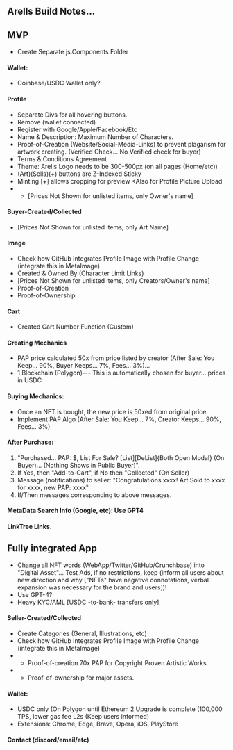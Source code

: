 ## Arells Build Notes...

## MVP

- Create Separate js.Components Folder

#### Wallet: 
- Coinbase/USDC Wallet only?

#### Profile
- Separate Divs for all hovering buttons.
- Remove (wallet connected)
- Register with Google/Apple/Facebook/Etc
- Name & Description: Maximum Number of Characters.
- Proof-of-Creation (Website/Social-Media-Links) to prevent plagarism for artwork creating. (Verified Check... No Verified check for buyer)
- Terms & Conditions Agreement
- Theme: Arells Logo needs to be 300-500px (on all pages (Home/etc))
- (Art)(Sells)(+) buttons are Z-Indexed Sticky
- Minting [+] allows cropping for preview <Also for Profile Picture Upload
- - [Prices Not Shown for unlisted items, only Owner's name]
  
#### Buyer-Created/Collected
- [Prices Not Shown for unlisted items, only Art Name]

#### Image
- Check how GitHub Integrates Profile Image with Profile Change (integrate this in MetaImage)
- Created & Owned By (Character Limit Links)
- [Prices Not Shown for unlisted items, only Creators/Owner's name]  
- Proof-of-Creation
- Proof-of-Ownership

 #### Cart
- Created Cart Number Function (Custom)                                               
                                                
#### Creating Mechanics
- PAP price calculated 50x from price listed by creator (After Sale: You Keep... 90%, Buyer Keeps... 7%, Fees... 3%)...
- 1 Blockchain (Polygon)--- This is automatically chosen for buyer... prices in USDC
                                                
#### Buying Mechanics:
- Once an NFT is bought, the new price is 50xed from original price.
- Implement PAP Algo (After Sale: You Keep... 7%, Creator Keeps... 90%, Fees... 3%)

#### After Purchase:
 1. "Purchased... PAP: $, List For Sale? [List][DeList]{Both Open Modal} (On Buyer)... (Nothing Shows in Public Buyer)".
 2. If Yes, then "Add-to-Cart", if No then "Collected" (On Seller)
 5. Message (notifications) to seller: "Congratulations xxxx! Art Sold to xxxx for xxxx, new PAP: xxxx"
 6. If/Then messages corresponding to above messages. 

#### MetaData Search Info (Google, etc): Use GPT4
 
#### LinkTree Links.
                                                
## Fully integrated App
                                                
- Change all NFT words (WebApp/Twitter/GitHub/Crunchbase) into "Digital Asset"... Test Ads, if no restrictions, keep (inform all users about new direction and why ["NFTs" have negative connotations, verbal expansion was necessary for the brand and users])!
- Use GPT-4?
- Heavy KYC/AML [USDC -to-bank- transfers only]

#### Seller-Created/Collected
- Create Categories (General, Illustrations, etc)
- Check how GitHub Integrates Profile Image with Profile Change (integrate this in MetaImage)
- - Proof-of-creation 70x PAP for Copyright Proven Artistic Works
- - Proof-of-ownership for major assets.

#### Wallet:
- USDC only (On Polygon until Ethereum 2 Upgrade is complete (100,000 TPS, lower gas fee L2s (Keep users informed)
- Extensions: Chrome, Edge, Brave, Opera, iOS, PlayStore

#### Contact (discord/email/etc)
